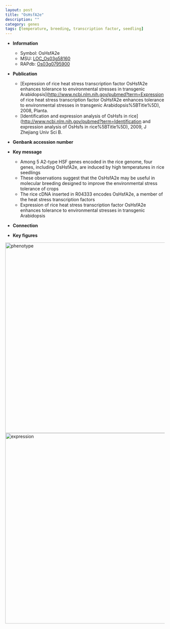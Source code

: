 ```yaml
---
layout: post
title: "OsHsfA2e"
description: ""
category: genes
tags: [temperature, breeding, transcription factor, seedling]
---
```


* **Information**  
    + Symbol: OsHsfA2e  
    + MSU: [LOC_Os03g58160](http://rice.plantbiology.msu.edu/cgi-bin/ORF_infopage.cgi?orf=LOC_Os03g58160)  
    + RAPdb: [Os03g0795900](http://rapdb.dna.affrc.go.jp/viewer/gbrowse_details/irgsp1?name=Os03g0795900)  

* **Publication**  
    + [Expression of rice heat stress transcription factor OsHsfA2e enhances tolerance to environmental stresses in transgenic Arabidopsis](http://www.ncbi.nlm.nih.gov/pubmed?term=Expression of rice heat stress transcription factor OsHsfA2e enhances tolerance to environmental stresses in transgenic Arabidopsis%5BTitle%5D), 2008, Planta.
    + [Identification and expression analysis of OsHsfs in rice](http://www.ncbi.nlm.nih.gov/pubmed?term=Identification and expression analysis of OsHsfs in rice%5BTitle%5D), 2009, J Zhejiang Univ Sci B.

* **Genbank accession number**  

* **Key message**  
    + Among 5 A2-type HSF genes encoded in the rice genome, four genes, including OsHsfA2e, are induced by high temperatures in rice seedlings
    + These observations suggest that the OsHsfA2e may be useful in molecular breeding designed to improve the environmental stress tolerance of crops
    + The rice cDNA inserted in R04333 encodes OsHsfA2e, a member of the heat stress transcription factors
    + Expression of rice heat stress transcription factor OsHsfA2e enhances tolerance to environmental stresses in transgenic Arabidopsis

* **Connection**  

* **Key figures**  
<img src="http://funRiceGenes.github.io/images/OsHsfA2e.pheno.png" alt="phenotype"  style="width: 600px;"/>

<img src="http://funRiceGenes.github.io/images/OsHsfA2e.exp.png" alt="expression"  style="width: 600px;"/>


